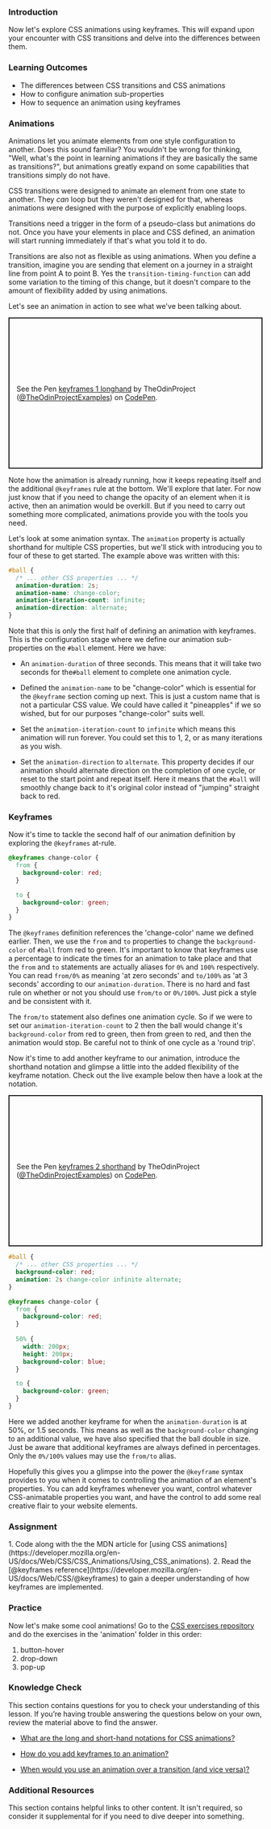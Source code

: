 ### Introduction

Now let's explore CSS animations using keyframes. This will expand upon your encounter with CSS transitions and delve into the differences between them.

### Learning Outcomes

* The differences between CSS transitions and CSS animations
* How to configure animation sub-properties
* How to sequence an animation using keyframes

### Animations

Animations let you animate elements from one style configuration to another. Does this sound familiar? You wouldn't be wrong for thinking, "Well, what's the point in learning animations if they are basically the same as transitions?", but animations greatly expand on some capabilities that transitions simply do not have. 

CSS transitions were designed to animate an element from one state to another. They *can* loop but they weren't designed for that, whereas animations were designed with the purpose of explicitly enabling loops.

Transitions need a trigger in the form of a pseudo-class but animations do not. Once you have your elements in place and CSS defined, an animation will start running immediately if that's what you told it to do. 

Transitions are also not as flexible as using animations. When you define a transition, imagine you are sending that element on a journey in a straight line from point A to point B. Yes the `transition-timing-function` can add some variation to the timing of this change, but it doesn't compare to the amount of flexibility added by using animations.

Let's see an animation in action to see what we've been talking about. 

<p class="codepen" data-height="300" data-theme-id="dark" data-default-tab="css,result" data-slug-hash="jOGENZz" data-editable="true" data-user="TheOdinProjectExamples" style="height: 300px; box-sizing: border-box; display: flex; align-items: center; justify-content: center; border: 2px solid; margin: 1em 0; padding: 1em;">
  <span>See the Pen <a href="https://codepen.io/TheOdinProjectExamples/pen/jOGENZz">
  keyframes 1 longhand</a> by TheOdinProject (<a href="https://codepen.io/TheOdinProjectExamples">@TheOdinProjectExamples</a>)
  on <a href="https://codepen.io">CodePen</a>.</span>
</p>
<script async src="https://cpwebassets.codepen.io/assets/embed/ei.js"></script>

Note how the animation is already running, how it keeps repeating itself and the additional `@keyframes` rule at the bottom. We'll explore that later. For now just know that if you need to change the opacity of an element when it is active, then an animation would be overkill. But if you need to carry out something more complicated, animations provide you with the tools you need. 

Let's look at some animation syntax. The `animation` property is actually shorthand for multiple CSS properties, but we'll stick with introducing you to four of these to get started. The example above was written with this:

~~~css
#ball {
  /* ... other CSS properties ... */
  animation-duration: 2s;
  animation-name: change-color;
  animation-iteration-count: infinite;
  animation-direction: alternate;
}
~~~

Note that this is only the first half of defining an animation with keyframes. This is the configuration stage where we define our animation sub-properties on the `#ball` element. Here we have:

* An `animation-duration` of three seconds. This means that it will take two seconds for the`#ball` element to complete one animation cycle. 

* Defined the `animation-name` to be "change-color" which is essential for the `@keyframe` section coming up next. This is just a custom name that is not a particular CSS value. We could have called it "pineapples" if we so wished, but for our purposes "change-color" suits well. 

* Set the `animation-iteration-count` to `infinite` which means this animation will run forever. You could set this to 1, 2, or as many iterations as you wish. 

* Set the `animation-direction`  to `alternate`. This property decides if our animation should alternate direction on the completion of one cycle, or reset to the start point and repeat itself. Here it means that the `#ball` will smoothly change back to it's original color instead of "jumping" straight back to red.

### Keyframes

Now it's time to tackle the second half of our animation definition by exploring the `@keyframes` at-rule. 

~~~css
@keyframes change-color {
  from {
    background-color: red;
  }

  to {
    background-color: green;
  }
}
~~~

The `@keyframes` definition references the 'change-color' name we defined earlier. Then, we use the `from` and `to` properties to change the `background-color` of `#ball` from red to green. It's important to know that keyframes use a percentage to indicate the times for an animation to take place and that the `from` and `to` statements are actually aliases for `0%` and `100%` respectively. You can read `from/0%` as meaning 'at zero seconds' and `to/100%` as 'at 3 seconds' according to our `animation-duration`. There is no hard and fast rule on whether or not you should use `from/to` or `0%/100%`. Just pick a style and be consistent with it. 

The `from/to` statement also defines one animation cycle. So if we were to set our `animation-iteration-count` to 2 then the ball would change it's `background-color` from red to green, then from green to red, and then the animation would stop. Be careful not to think of one cycle as a 'round trip'. 

Now it's time to add another keyframe to our animation, introduce the shorthand notation and glimpse a little into the added flexibility of the keyframe notation. Check out the live example below then have a look at the notation.

<p class="codepen" data-height="300" data-theme-id="dark" data-default-tab="css,result" data-slug-hash="zYExOLQ" data-editable="true" data-user="TheOdinProjectExamples" style="height: 300px; box-sizing: border-box; display: flex; align-items: center; justify-content: center; border: 2px solid; margin: 1em 0; padding: 1em;">
  <span>See the Pen <a href="https://codepen.io/TheOdinProjectExamples/pen/zYExOLQ">
  keyframes 2 shorthand</a> by TheOdinProject (<a href="https://codepen.io/TheOdinProjectExamples">@TheOdinProjectExamples</a>)
  on <a href="https://codepen.io">CodePen</a>.</span>
</p>
<script async src="https://cpwebassets.codepen.io/assets/embed/ei.js"></script>

~~~css
#ball {
  /* ... other CSS properties ... */
  background-color: red;
  animation: 2s change-color infinite alternate;
}

@keyframes change-color {
  from {
    background-color: red;
  }
  
  50% {
    width: 200px;
    height: 200px;
    background-color: blue;
  }

  to {
    background-color: green;
  }
}
~~~

Here we added another keyframe for when the `animation-duration` is at 50%, or 1.5 seconds. This means as well as the `background-color` changing to an additional value, we have also specified that the ball double in size. Just be aware that additional keyframes are always defined in percentages. Only the `0%/100%` values may use the `from/to` alias. 

Hopefully this gives you a glimpse into the power the `@keyframe` syntax provides to you when it comes to controlling the animation of an element's properties. You can add keyframes whenever you want, control whatever CSS-animatable properties you want, and have the control to add some real creative flair to your website elements.

### Assignment

<div class="lesson-content_panel" markdown="1">
1. Code along with the the MDN article for [using CSS animations](https://developer.mozilla.org/en-US/docs/Web/CSS/CSS_Animations/Using_CSS_animations).
2. Read the [@keyframes reference](https://developer.mozilla.org/en-US/docs/Web/CSS/@keyframes) to gain a deeper understanding of how keyframes are implemented.
</div>

### Practice

Now let's make some cool animations! Go to the [CSS exercises repository](https://github.com/TheOdinProject/css-exercises) and do the exercises in the 'animation' folder in this order:

1. button-hover
2. drop-down
3. pop-up

### Knowledge Check
This section contains questions for you to check your understanding of this lesson. If you’re having trouble answering the questions below on your own, review the material above to find the answer.


- <a class="knowledge-check-link" href="https://developer.mozilla.org/en-US/docs/Web/CSS/animation">What are the long and short-hand notations for CSS animations?</a>

- <a class="knowledge-check-link" href="https://developer.mozilla.org/en-US/docs/Web/CSS/CSS_Animations/Using_CSS_animations#defining_the_animation_sequence_using_keyframes">How do you add keyframes to an animation?</a>

- <a class="knowledge-check-link" href="https://www.geeksforgeeks.org/difference-between-animation-and-transition-in-css/">When would you use an animation over a transition (and vice versa)?</a>

### Additional Resources

This section contains helpful links to other content. It isn't required, so consider it supplemental for if you need to dive deeper into something.
